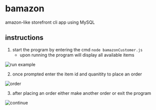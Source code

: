 # bamazon

amazon-like storefront cli app using MySQL

## instructions

1. start the program by entering the cmd `node bamazonCustomer.js`
   - upon running the program will display all available items

![run example](https://raw.githubusercontent.com/mccaffertycr/bamazomaster/run.JPG)

2. once prompted enter the item id and quanitity to place an order

![order](https://raw.githubusercontent.com/mccaffertycr/bamazon/masteorder.JPG)

3. after placing an order either make another order or exit the program

![continue](https://raw.githubusercontent.com/mccaffertycr/bamazon/mastecontinue.JPG)
